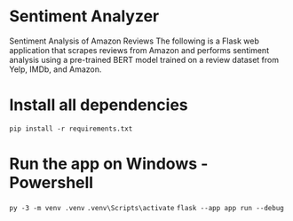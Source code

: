# Sentiment Analyzer
Sentiment Analysis of Amazon Reviews
The following is a Flask web application that scrapes reviews from Amazon and performs sentiment analysis using a pre-trained BERT model trained on a review dataset from Yelp, IMDb, and Amazon. 

# Install all dependencies
``pip install -r requirements.txt``

# Run the app on Windows - Powershell
``py -3 -m venv .venv``
``.venv\Scripts\activate``
``flask --app app run --debug``
